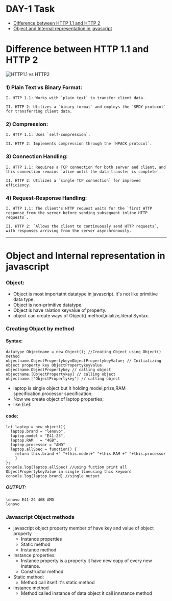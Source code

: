 # DAY-1 Task
 - [Difference between HTTP 1.1 and HTTP 2](#Difference-between-HTTP-1.1-and-HTTP-2-)
 - [Object and Internal representation in javascript](#Object-and-Internal-representation-in-javascript)
# Difference between HTTP 1.1 and HTTP 2
![HTTP1.1 vs HTTP2](https://media.licdn.com/dms/image/C5612AQEj04Vipr3Plg/article-cover_image-shrink_720_1280/0/1639909982356?e=2147483647&v=beta&t=Re-KqiK8icaKhsEuNosquEtC24M5ATMdplgQAFY3WIY)
### 1) Plain Text vs Binary Format:

    I. HTTP 1.1: Works with `plain text` to transfer client data.

    II. HTTP 2: Utilizes a `binary format` and employs the `SPDY protocol` for transferring client data.

### 2) Compression:

    I. HTTP 1.1: Uses `self-compression`.

    II. HTTP 2: Implements compression through the `HPACK protocol`.

### 3) Connection Handling:

    I. HTTP 1.1: Requires a TCP connection for both server and client, and this connection remains `alive until the data transfer is complete`.

    II. HTTP 2: Utilizes a `single TCP connection` for improved efficiency.

### 4) Request-Response Handling:

    I. HTTP 1.1: The client's HTTP request waits for the `first HTTP response from the server before sending subsequent inline HTTP requests`.

    II. HTTP 2: `Allows the client to continuously send HTTP requests`, with responses arriving from the server asynchronously.

---
# Object and Internal representation in javascript
### Object:
- Object is most importatnt datatype in javascript. it's not like primitive data type.
- Object is non-primitive datatype.
- Object is have ralation keyvalue of property.
- object can create ways of Object() method,inialize,literal Syntax.


### Creating Objact by method

#### Syntax:
```
datatype Objectname = new Object(); //Creating Object using Object() method
objectname.ObjectPropertykey=ObjectPropertykeyValue; // Initializing object property key ObjectPropertykeyValue
objectname.ObjectPropertykey // calling object 
objectname.[ObjectPropertykey] // calling object 
objectname.["ObjectPropertykey"] // calling object
```

- laptop is single object but it holding model,prize,RAM specification,processor specification.
- Now we create object of laptop properties;
- like (I.e):
#### **code:**
```
let laptop = new object(){
  laptop.brand = "lenovo",
  laptop.model = "E41-25",
  laptop.RAM   = "4GB",
  laptop.processor = "AMD"
  laptop.allSpec = function() {
    return this.brand +" "+this.model+" "+this.RAM +" "+this.processor
    }
};
console.log(laptop.allSpec) //using fuction print all ObjectPropertykeyValue in single lineusing this keyword
console.log(laptop.brand) //single output
```

##### OUTPUT:
```
lenovo E41-24 4GB AMD
lenovo
```

### Javascript Object methods
+ javascript object property member of have key and value of object property
  - Instance properties
  - Static method
  - Instance method
+ Instance properties:
  - Instance property is a property it have new copy of every new instance.
  - Constructor method
+ Static method:
   - Method call itself it's static method
+ instance method 
   - Method called instance  of data object it call innstance method
